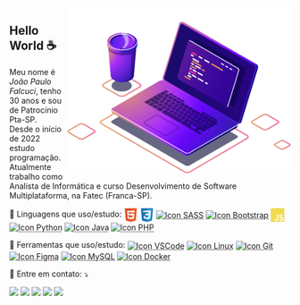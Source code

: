 <img src="https://raw.githubusercontent.com/jpfalcuci/jpfalcuci/main/computer-illustration.png" min-width="400px" max-width="400px" width="400px" align="right" alt="Computador">

<h2>Hello World ☕</h2>

<p style="font-size:14px" align="left"> 
    Meu nome é <em>João Paulo Falcuci</em>, tenho 30 anos e sou de Patrocínio Pta-SP.<br>
    Desde o início de 2022 estudo programação. Atualmente trabalho como Analista de Informática e curso Desenvolvimento de Software Multiplataforma, na Fatec (Franca-SP).
</p>

<p align="left">🦄 Linguagens que uso/estudo:
    <abbr title="HTML"><img align="center" alt="Icon HTML" height="25" src="https://raw.githubusercontent.com/devicons/devicon/master/icons/html5/html5-original.svg" /></abbr>
    <abbr title="CSS"><img align="center" alt="Icon CSS" height="25" src="https://raw.githubusercontent.com/devicons/devicon/master/icons/css3/css3-original.svg" /></abbr>
    <abbr title="Sass"><img align="center" alt="Icon SASS" height="25" src="https://cdn.jsdelivr.net/gh/devicons/devicon/icons/sass/sass-original.svg" /></abbr>
    <abbr title="Booststrap"><img align="center" alt="Icon Bootstrap" height="25" src="https://cdn.jsdelivr.net/gh/devicons/devicon/icons/bootstrap/bootstrap-original.svg" /></abbr>
    <abbr title="Javascript"><img align="center" alt="Icon Javascript" height="25" src="https://raw.githubusercontent.com/devicons/devicon/master/icons/javascript/javascript-plain.svg" /></abbr>
    <abbr title="Python"><img align="center" alt="Icon Python" height="25" src="https://cdn.jsdelivr.net/gh/devicons/devicon/icons/python/python-original.svg" /></abbr>
    <abbr title="Java"><img align="center" alt="Icon Java" height="25" src="https://cdn.jsdelivr.net/gh/devicons/devicon/icons/java/java-original.svg" /></abbr>
    <abbr title="PHP"><img align="center" alt="Icon PHP" height="35" src="https://cdn.jsdelivr.net/gh/devicons/devicon/icons/php/php-original.svg" /></abbr>
</p>

<p align="left">💼 Ferramentas que uso/estudo:
    <abbr title="Visual Studio Code"><img align="center" alt="Icon VSCode" height="25" src="https://cdn.jsdelivr.net/gh/devicons/devicon/icons/vscode/vscode-original.svg" /></abbr>
    <abbr title="Linux"><img align="center" alt="Icon Linux" height="25" src="https://cdn.jsdelivr.net/gh/devicons/devicon/icons/linux/linux-original.svg" /></abbr>
    <abbr title="Git"><img align="center" alt="Icon Git" height="25" src="https://cdn.jsdelivr.net/gh/devicons/devicon/icons/git/git-original.svg" /></abbr>
    <abbr title="Figma"><img align="center" alt="Icon Figma" height="25" src="https://cdn.jsdelivr.net/gh/devicons/devicon/icons/figma/figma-original.svg" /></abbr>
    <abbr title="MySQL"><img align="center" alt="Icon MySQL" height="35" src="https://cdn.jsdelivr.net/gh/devicons/devicon/icons/mysql/mysql-original-wordmark.svg" /></abbr>
    <abbr title="Docker"><img align="center" alt="Icon Docker" height="35" src="https://cdn.jsdelivr.net/gh/devicons/devicon/icons/docker/docker-original.svg" /></abbr>
</p>

<p align="left">💌 Entre em contato: ⤵️</p>
<p align="left">
    <a href="mailto:jpfalcuci@gmail.com" target="_blank"><img height="25" src="https://img.shields.io/badge/Gmail-D14836?style=for-the-badge&logo=gmail&logoColor=white" target="_blank"></a>
    <a href="https://wa.me/+5516993211180" target="_blank"><img height="25" src="https://img.shields.io/badge/WhatsApp-25D366?style=for-the-badge&logo=whatsapp&logoColor=white" target="_blank"></a>
    <a href="https://www.linkedin.com/in/jpfalcuci/" target="_blank"><img height="25" src="https://img.shields.io/badge/-LinkedIn-%230077B5?style=for-the-badge&logo=linkedin&logoColor=white" target="_blank"></a>
    <a href="https://instagram.com/jp.falcuci" target="_blank"><img height="25" src="https://img.shields.io/badge/-Instagram-%23E4405F?style=for-the-badge&logo=instagram&logoColor=white" target="_blank"></a>
    <a href="https://twitter.com/jpfalcuci" target="_blank"><img height="25" src="https://img.shields.io/badge/Twitter-1DA1F2?style=for-the-badge&logo=twitter&logoColor=white" target="_blank"></a>
</p>
